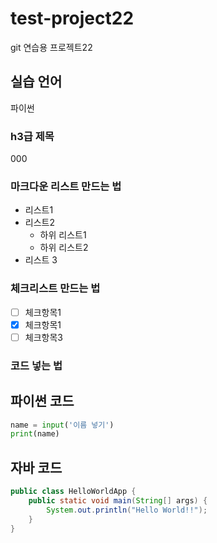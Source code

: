 # test-project22
git 연습용 프로젝트22


## 실습 언어
파이썬


### h3급 제목
000


### 마크다운 리스트 만드는 법
- 리스트1
- 리스트2
  - 하위 리스트1
  - 하위 리스트2
- 리스트 3

### 체크리스트 만드는 법
- [ ] 체크항목1
- [x] 체크항목1
- [ ] 체크항목3

### 코드 넣는 법

## 파이썬 코드

``` python
name = input('이름 넣기')
print(name)
```


## 자바 코드
``` java
public class HelloWorldApp {
	public static void main(String[] args) {
		System.out.println("Hello World!!");
	}
}

```
